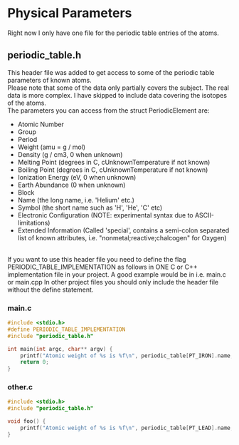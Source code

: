 # Physical Parameters

Right now I only have one file for the periodic table entries of the atoms.

## periodic\_table.h
This header file was added to get access to some of the periodic table parameters of known atoms.
<br />
Please note that some of the data only partially covers the subject. The real data is more complex.
I have skipped to include data covering the isotopes of the atoms.
<br />
The parameters you can access from the struct PeriodicElement are:
* Atomic Number
* Group
* Period
* Weight (amu = g / mol)
* Density (g / cm3, 0 when unknown)
* Melting Point (degrees in C, cUnknownTemperature if not known)
* Boiling Point (degrees in C, cUnknownTemperature if not known)
* Ionization Energy (eV, 0 when unknown)
* Earth Abundance (0 when unknown)
* Block
* Name (the long name, i.e. 'Helium' etc.)
* Symbol (the short name such as 'H', 'He', 'C' etc)
* Electronic Configuration (NOTE: experimental syntax due to ASCII-limitations)
* Extended Information (Called 'special', contains a semi-colon separated list of known attributes, i.e. "nonmetal;reactive;chalcogen" for Oxygen)

<br />
If you want to use this header file you need to define the flag PERIODIC_TABLE_IMPLEMENTATION as follows in ONE C or C++ implementation file in your project.
A good example would be in i.e. main.c or main.cpp
In other project files you should only include the header file without the define statement.

### main.c ###
```C
#include <stdio.h>
#define PERIODIC_TABLE_IMPLEMENTATION
#include "periodic_table.h"

int main(int argc, char** argv) {
	printf("Atomic weight of %s is %f\n", periodic_table[PT_IRON].name, periodic_table[PT_IRON].atomic_weight);
	return 0;
}
```

### other.c ###
```C
#include <stdio.h>
#include "periodic_table.h"

void foo() {
	printf("Atomic weight of %s is %f\n", periodic_table[PT_LEAD].name, periodic_table[PT_LEAD].atomic_weight);
}
```

